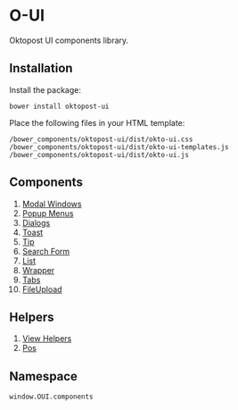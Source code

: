 # O-UI
Oktopost UI components library.
## Installation
Install the package:
```
bower install oktopost-ui
```
Place the following files in your HTML template:
```
/bower_components/oktopost-ui/dist/okto-ui.css
/bower_components/oktopost-ui/dist/okto-ui-templates.js
/bower_components/oktopost-ui/dist/okto-ui.js
```

## Components
1. [Modal Windows](docs/MODAL.md)
2. [Popup Menus](docs/MENU.md)
3. [Dialogs](docs/DIALOG.md)
4. [Toast](docs/TOAST.md)
5. [Tip](docs/TIP.md)
6. [Search Form](docs/SEARCH_FORM.md)
7. [List](docs/LIST.md)
8. [Wrapper](docs/WRAPPER.md)
9. [Tabs](docs/TABS.md)
10. [FileUpload](docs/FILE_UPLOAD.md)

## Helpers
1. [View Helpers](docs/VIEW.md)
2. [Pos](docs/POS.md)

## Namespace
```
window.OUI.components
```
